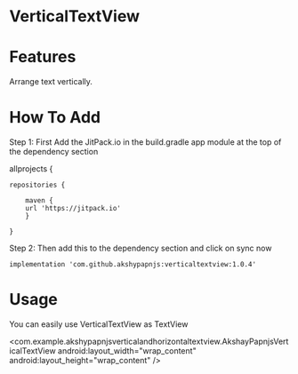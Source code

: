 # VerticalTextView

# Features
Arrange text vertically.

# How To Add

Step 1: First Add the JitPack.io in the build.gradle app module at the top of the dependency section

allprojects {

    repositories {
    
        maven {
        url 'https://jitpack.io' 
        }
        
    }
    
Step 2: Then add this to the dependency section and click on sync now

    implementation 'com.github.akshypapnjs:verticaltextview:1.0.4'

# Usage

You can easily use VerticalTextView as TextView

<com.example.akshypapnjsverticalandhorizontaltextview.AkshayPapnjsVerticalTextView
    android:layout_width="wrap_content"
    android:layout_height="wrap_content" />
